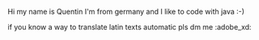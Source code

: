 Hi my name is Quentin I'm from germany and I like to code with java :-)

if you know a way to translate latin texts automatic pls dm me :adobe_xd:




